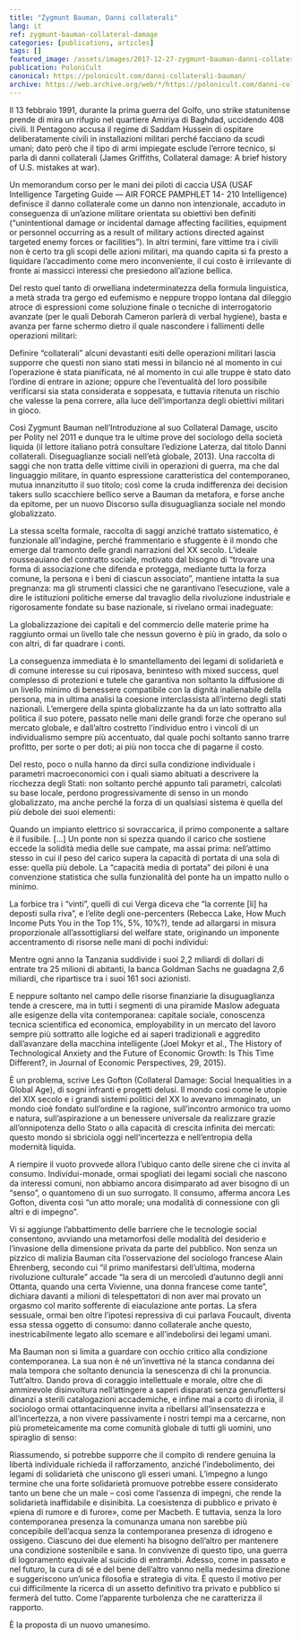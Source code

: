 ```yaml
---
title: "Zygmunt Bauman, Danni collaterali"
lang: it
ref: zygmunt-bauman-collateral-damage
categories: [publications, articles]
tags: []
featured_image: /assets/images/2017-12-27-zygmunt-bauman-danni-collaterali.jpg
publication: PoloniCult
canonical: https://polonicult.com/danni-collaterali-bauman/
archive: https://web.archive.org/web/*/https://polonicult.com/danni-collaterali-bauman/
---
```


Il 13 febbraio 1991, durante la prima guerra del Golfo, uno strike statunitense prende di mira un rifugio nel quartiere Amiriya di Baghdad, uccidendo 408 civili. Il Pentagono accusa il regime di  Saddam Hussein di ospitare deliberatamente civili in installazioni militari perché facciano da scudi umani; dato però che il tipo di armi impiegate esclude l’errore tecnico, si parla di danni collaterali (James Griffiths, Collateral damage: A brief history of U.S. mistakes at war).

Un memorandum corso per le mani dei piloti di caccia USA (USAF Intelligence Targeting Guide — AIR FORCE PAMPHLET 14- 210 Intelligence) definisce il danno collaterale come un danno non intenzionale, accaduto in conseguenza di un’azione militare orientata su obiettivi ben definiti (“unintentional damage or incidental damage affecting facilities, equipment or personnel occurring as a result of military actions directed against targeted enemy forces or facilities”). In altri termini, fare vittime tra i civili non è certo tra gli scopi delle azioni militari, ma quando capita si fa presto a liquidare l’accadimento come mero inconveniente, il cui costo è irrilevante di fronte ai massicci interessi che presiedono all’azione bellica.

Del resto quel tanto di orwelliana indeterminatezza della formula linguistica, a metà strada tra gergo ed eufemismo e neppure troppo lontana dal dileggio atroce di espressioni come soluzione finale o tecniche di interrogatorio avanzate (per le quali Deborah Cameron parlerà di verbal hygiene), basta e avanza per farne schermo dietro il quale nascondere i fallimenti delle operazioni militari:

Definire “collaterali” alcuni devastanti esiti delle operazioni militari lascia supporre che questi non siano stati messi in bilancio né al momento in cui l’operazione è stata pianificata, né al momento in cui alle truppe è stato dato l’ordine di entrare in azione; oppure che l’eventualità del loro possibile verificarsi sia stata considerata e soppesata, e tuttavia ritenuta un rischio che valesse la pena correre, alla luce dell’importanza degli obiettivi militari in gioco.

Così Zygmunt Bauman nell’Introduzione al suo Collateral Damage, uscito per Polity nel 2011 e dunque tra le ultime prove del sociologo della società liquida (il lettore italiano potrà consultare l’edizione Laterza, dal titolo Danni collaterali. Diseguaglianze sociali nell’età globale, 2013). Una raccolta di saggi che non tratta delle vittime civili in operazioni di guerra, ma che dal linguaggio militare, in quanto espressione caratteristica del contemporaneo, mutua innanzitutto il suo titolo; così come la cruda indifferenza dei decision takers sullo scacchiere bellico serve a Bauman da metafora, e forse anche da epitome, per un nuovo Discorso sulla disuguaglianza sociale nel mondo globalizzato.

La stessa scelta formale, raccolta di saggi anziché trattato sistematico, è funzionale all’indagine, perché frammentario e sfuggente è il mondo che emerge dal tramonto delle grandi narrazioni del XX secolo. L’ideale rousseauiano del contratto sociale, motivato dal bisogno di “trovare una forma di associazione che difenda e protegga, mediante tutta la forza comune, la persona e i beni di ciascun associato”, mantiene intatta la sua pregnanza: ma gli strumenti classici che ne garantivano l’esecuzione, vale a dire le istituzioni politiche emerse dal travaglio della rivoluzione industriale e rigorosamente fondate su base nazionale, si rivelano ormai inadeguate:

La globalizzazione dei capitali e del commercio delle materie prime ha raggiunto ormai un livello tale che nessun governo è più in grado, da solo o con altri, di far quadrare i conti.

La conseguenza immediata è lo smantellamento dei legami di solidarietà e di comune interesse su cui riposava, beninteso with mixed success, quel complesso di protezioni e tutele che garantiva non soltanto la diffusione di un livello minimo di benessere compatibile con la dignità inalienabile della persona, ma in ultima analisi la coesione interclassista all’interno degli stati nazionali. L’emergere della spinta globalizzante ha da un lato sottratto alla politica il suo potere, passato nelle mani delle grandi forze che operano sul mercato globale, e dall’altro costretto l’individuo entro i vincoli di un individualismo sempre più accentuato, dal quale pochi soltanto sanno trarre profitto, per sorte o per doti; ai più non tocca che di pagarne il costo.

Del resto, poco o nulla hanno da dirci sulla condizione individuale i parametri macroeconomici con i quali siamo abituati a descrivere la ricchezza degli Stati: non soltanto perché appunto tali parametri, calcolati su base locale, perdono progressivamente di senso in un mondo globalizzato, ma anche perché la forza di un qualsiasi sistema è quella del più debole dei suoi elementi:

Quando un impianto elettrico si sovraccarica, il primo componente a saltare è il fusibile. […] Un ponte non si spezza quando il carico che sostiene eccede la solidità media delle sue campate, ma assai prima: nell’attimo stesso in cui il peso del carico supera la capacità di portata di una sola di esse: quella più debole. La “capacità media di portata” dei piloni è una convenzione statistica che sulla funzionalità del ponte ha un impatto nullo o minimo.

La forbice tra i “vinti”, quelli di cui Verga diceva che “la corrente [li] ha deposti sulla riva”, e l’elite degli one-percenters (Rebecca Lake, How Much Income Puts You in the Top 1%, 5%, 10%?), tende ad allargarsi in misura proporzionale all’assottigliarsi del welfare state, originando un imponente accentramento di risorse nelle mani di pochi individui:

Mentre ogni anno la Tanzania suddivide i suoi 2,2 miliardi di dollari di entrate tra 25 milioni di abitanti, la banca Goldman Sachs ne guadagna 2,6 miliardi, che ripartisce tra i suoi 161 soci azionisti.

E neppure soltanto nel campo delle risorse finanziarie la disuguaglianza tende a crescere, ma in tutti i segmenti di una piramide Maslow adeguata alle esigenze della vita contemporanea: capitale sociale, conoscenza tecnica scientifica ed economica, employability in un mercato del lavoro sempre più sottratto alle logiche ed ai saperi tradizionali e aggredito dall’avanzare della macchina intelligente (Joel Mokyr et al., The History of Technological Anxiety and the Future of Economic Growth: Is This Time Different?, in Journal of Economic Perspectives, 29, 2015).

È un problema, scrive Les Gofton (Collateral Damage: Social Inequalities in a Global Age), di sogni infranti e progetti delusi. Il mondo così come le utopie del XIX secolo e i grandi sistemi politici del XX lo avevano immaginato, un mondo cioè fondato sull’ordine e la ragione, sull’incontro armonico tra uomo e natura, sull’aspirazione a un benessere universale da realizzare grazie all’onnipotenza dello Stato o alla capacità di crescita infinita dei mercati: questo mondo si sbriciola oggi nell’incertezza e nell’entropia della modernità liquida.

A riempire il vuoto provvede allora l’ubiquo canto delle sirene che ci invita al consumo. Individui-monade, ormai spogliati dei legami sociali che nascono da interessi comuni, non abbiamo ancora disimparato ad aver bisogno di un “senso”, o quantomeno di un suo surrogato. Il consumo, afferma ancora Les Gofton, diventa così “un atto morale; una modalità di connessione con gli altri e di impegno”.

Vi si aggiunge l’abbattimento delle barriere che le tecnologie social consentono, avviando una metamorfosi delle modalità del desiderio e l’invasione della dimensione privata da parte del pubblico. Non senza un pizzico di malizia Bauman cita l’osservazione del sociologo francese Alain Ehrenberg, secondo cui “il primo manifestarsi dell’ultima, moderna rivoluzione culturale” accade “la sera di un mercoledì d’autunno degli anni Ottanta, quando una certa Vivienne, una donna francese come tante”, dichiara davanti a milioni di telespettatori di non aver mai provato un orgasmo col marito sofferente di eiaculazione ante portas. La sfera sessuale, ormai ben oltre l’ipotesi repressiva di cui parlava Foucault, diventa essa stessa oggetto di consumo: danno collaterale anche questo, inestricabilmente legato allo scemare e all’indebolirsi dei legami umani.

Ma Bauman non si limita a guardare con occhio critico alla condizione contemporanea. La sua non è né un’invettiva né la stanca condanna dei mala tempora che soltanto denuncia la senescenza di chi la pronuncia. Tutt’altro. Dando prova di coraggio intellettuale e morale, oltre che di ammirevole disinvoltura nell’attingere a saperi disparati senza genuflettersi dinanzi a sterili catalogazioni accademiche, e infine mai a corto di ironia, il sociologo ormai ottantacinquenne invita a ribellarsi all’insensatezza e all’incertezza, a non vivere passivamente i nostri tempi ma a cercarne, non più prometeicamente ma come comunità globale di tutti gli uomini, uno spiraglio di senso:

Riassumendo, si potrebbe supporre che il compito di rendere genuina la libertà individuale richieda il rafforzamento, anziché l’indebolimento, dei legami di solidarietà che uniscono gli esseri umani. L’impegno a lungo termine che una forte solidarietà promuove potrebbe essere considerato tanto un bene che un male – così come l’assenza di impegni, che rende la solidarietà inaffidabile e disinibita. La coesistenza di pubblico e privato è «piena di rumore e di furore», come per Macbeth. E tuttavia, senza la loro contemporanea presenza la comunanza umana non sarebbe più concepibile dell’acqua senza la contemporanea presenza di idrogeno e ossigeno. Ciascuno dei due elementi ha bisogno dell’altro per mantenere una condizione sostenibile e sana. In convivenze di questo tipo, una guerra di logoramento equivale al suicidio di entrambi. Adesso, come in passato e nel futuro, la cura di sé e del bene dell’altro vanno nella medesima direzione e suggeriscono un’unica filosofia e strategia di vita. È questo il motivo per cui difficilmente la ricerca di un assetto definitivo tra privato e pubblico si fermerà del tutto. Come l’apparente turbolenza che ne caratterizza il rapporto.

È la proposta di un nuovo umanesimo.
